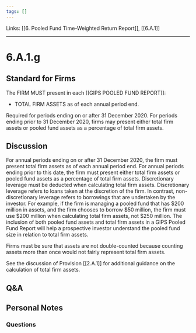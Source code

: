 ```yaml
---
tags: []
---
```

Links: [[6. Pooled Fund Time-Weighted Return Report]], [[6.A.1]]
___
# 6.A.1.g
## Standard for Firms
The FIRM MUST present in each [[GIPS POOLED FUND REPORT]]:
- TOTAL FIRM ASSETS as of each annual period end.

Required for periods ending on or after 31 December 2020. For periods ending prior to 31 December 2020, firms may present either total firm assets or pooled fund assets as a percentage of total firm assets.
## Discussion
For annual periods ending on or after 31 December 2020, the firm must present total firm assets as of each annual period end. For annual periods ending prior to this date, the firm must present either total firm assets or pooled fund assets as a percentage of total firm assets. Discretionary leverage must be deducted when calculating total firm assets. Discretionary leverage refers to loans taken at the discretion of the firm. In contrast, non-discretionary leverage refers to borrowings that are undertaken by the investor. For example, if the firm is managing a pooled fund that has $200 million in assets, and the firm chooses to borrow $50 million, the firm must use $200 million when calculating total firm assets, not $250 million. The inclusion of both pooled fund assets and total firm assets in a GIPS Pooled Fund Report will help a prospective investor understand the pooled fund size in relation to total firm assets.

Firms must be sure that assets are not double-counted because counting assets more than once would not fairly represent total firm assets.

See the discussion of Provision [[2.A.1]] for additional guidance on the calculation of total firm assets.
## Q&A

## Personal Notes

### Questions